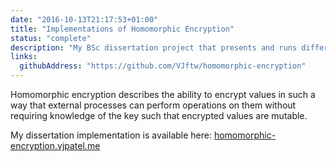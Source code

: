 ```yaml
---
date: "2016-10-13T21:17:53+01:00"
title: "Implementations of Homomorphic Encryption"
status: "complete"
description: "My BSc dissertation project that presents and runs different homomorphic encryption schemes"
links:
  githubAddress: "https://github.com/VJftw/homomorphic-encryption"
---
```


Homomorphic encryption describes the ability to encrypt values in such a way that external processes can perform operations on them without requiring knowledge of the key such that encrypted values are mutable.

My dissertation implementation is available here: [homomorphic-encryption.vjpatel.me](https://homomorphic-encryption.vjpatel.me)
